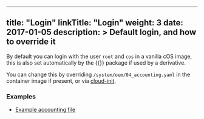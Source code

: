 
---
title: "Login"
linkTitle: "Login"
weight: 3
date: 2017-01-05
description: >
  Default login, and how to override it
---

By default you can login with the user `root` and `cos` in a vanilla cOS image, this is also set automatically by the {{<package package="system/cloud-config" >}} package if used by a derivative.

You can change this by overriding `/system/oem/04_accounting.yaml` in the container image if present, or via [cloud-init](../../reference/cloud_init/#stagesstage_idstep_nameusers).

### Examples
- [Example accounting file](https://github.com/mudler/c3os/blob/master/files/system/oem/10_accounting.yaml)

